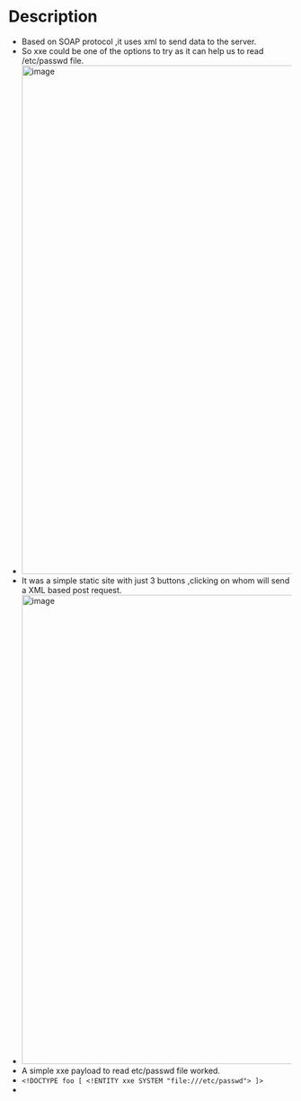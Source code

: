 # Description 

- Based on SOAP protocol ,it uses xml to send data to the server.
- So xxe could be one of the options to try as it can help us to read /etc/passwd file.
- <img width="1901" height="904" alt="image" src="https://github.com/user-attachments/assets/014e937e-1416-435b-90dc-5dd5e80728d9" />
- It was a simple static site with just 3 buttons ,clicking on whom will send  a XML based post request.
- <img width="1919" height="834" alt="image" src="https://github.com/user-attachments/assets/c843288e-a29b-4712-8f4d-e14396c61ab0" />
- A simple xxe payload to read etc/passwd file worked.
- ```<!DOCTYPE foo [ <!ENTITY xxe SYSTEM "file:///etc/passwd"> ]>```
- 
